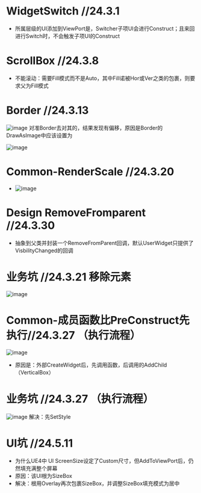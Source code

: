 

# WidgetSwitch //24.3.1
  - 所属层级的UI添加到ViewPort是，Switcher子项UI会进行Construct；且来回进行Switch时，不会触发子项UI的Construct


# ScrollBox //24.3.8
  - 不能滚动：需要Fill模式而不是Auto，其中Fill诺被Hor或Ver之类的包裹，则要求父为Fill模式

# Border //24.3.13
 
![image](https://github.com/lanwu5/lantz.github.io/assets/42904565/b3eae2de-4dfb-4bf9-b0df-f2dbcc1da32c)
对准Border去对其的，结果发现有偏移，原因是Border的DrawAsImage中应该设置为

![image](https://github.com/lanwu5/lantz.github.io/assets/42904565/378779d5-edf2-4a43-8671-88007620602d)



# Common-RenderScale //24.3.20
  - ![image](https://github.com/lanwu5/lantz.github.io/assets/42904565/24f44f0b-9f9b-4924-a451-0f6c7259cb20)

# Design RemoveFromparent //24.3.30
  -  抽象到父类并封装一个RemoveFromParent回调，默认UserWidget只提供了VisbilityChanged的回调


# 业务坑 //24.3.21 移除元素
![image](https://github.com/lanwu5/lantz.github.io/assets/42904565/64c4934a-c2a3-4339-864d-a2280339f38b)

# Common-成员函数比PreConstruct先执行//24.3.27 （执行流程）
![image](https://github.com/lanwu5/lantz.github.io/assets/42904565/8873bf3b-21b7-4e28-a349-95d41a214cca)
  - 原因是：外部CreateWidget后，先调用函数，后调用的AddChild（VerticalBox）

# 业务坑 //24.3.27 （执行流程）
![image](https://github.com/lanwu5/lantz.github.io/assets/42904565/c39dd7c4-524f-4e71-8690-44b2890b3617)
解决：先SetStyle

# UI坑 //24.5.11
  - 为什么UE4中 UI ScreenSize设定了Custom尺寸，但AddToViewPort后，仍然填充满整个屏幕
  - 原因：该UI根为SizeBox
  - 解决：根用Overlay再次包裹SizeBox，并调整SizeBox填充模式为居中


